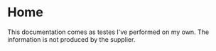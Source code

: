 # Home

This documentation comes as testes I've performed on my own. The information is not produced by the supplier. 